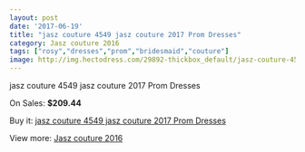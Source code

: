 ```yaml
---
layout: post
date: '2017-06-19'
title: "jasz couture 4549 jasz couture 2017 Prom Dresses"
category: Jasz couture 2016
tags: ["rosy","dresses","prom","bridesmaid","couture"]
image: http://img.hectodress.com/29892-thickbox_default/jasz-couture-4549-jasz-couture-2012-prom-dresses.jpg
---
```

jasz couture 4549 jasz couture 2017 Prom Dresses

On Sales: **$209.44**
<a href="https://www.hectodress.com/jasz-couture-2013/13801-jasz-couture-4549-jasz-couture-2012-prom-dresses.html"><amp-img layout="responsive" width="600" height="600" src="//img.hectodress.com/29892-thickbox_default/jasz-couture-4549-jasz-couture-2012-prom-dresses.jpg" alt="jasz couture 4549 jasz couture 2017 Prom Dresses 0" /></a>
<a href="https://www.hectodress.com/jasz-couture-2013/13801-jasz-couture-4549-jasz-couture-2012-prom-dresses.html"><amp-img layout="responsive" width="600" height="600" src="//img.hectodress.com/29893-thickbox_default/jasz-couture-4549-jasz-couture-2012-prom-dresses.jpg" alt="jasz couture 4549 jasz couture 2017 Prom Dresses 1" /></a>

Buy it: [jasz couture 4549 jasz couture 2017 Prom Dresses](https://www.hectodress.com/jasz-couture-2013/13801-jasz-couture-4549-jasz-couture-2012-prom-dresses.html "jasz couture 4549 jasz couture 2017 Prom Dresses")

View more: [Jasz couture 2016](https://www.hectodress.com/227-jasz-couture-2013 "Jasz couture 2016")